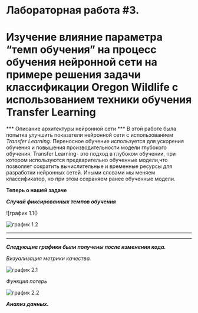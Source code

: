# Лабораторная работа #3.
# Изучение влияние параметра “темп обучения” на процесс обучения нейронной сети на примере решения задачи классификации Oregon Wildlife с использованием техники обучения Transfer Learning  #

 *** Описание архитектуры нейронной сети ***
В этой работе была попытка улучшить показатели нейронной сети с использованием *Transfer Learning*. Переносное обучение используется для ускорения обучения и повышения производительности модели глубокого обучения. Transfer Learning- это подход в глубоком обучении, при котором используются предварительно обученные модели,что позволяет сократить вычислительные и временные ресурсы для разработки нейронных сетей. Иными словами мы меняем классификатор, но при этом сохраняем ранее обученные модели.

  
  **Теперь о нашей задаче**


  ***Случай фиксированных темпов обучения***
  
  ![график 1.1()
  
  ![график 1.2]()
  
  
  
  **   **
  
  **   **
  
  ***Следующие графики были получены после изменения кода.***

  
  *Визуализация метрики качества.*
   
  ![график 2.1]()
  
  *Функция потерь*
   
  ![график 2.2]()
  
  
  
  ***Анализ данных.***
